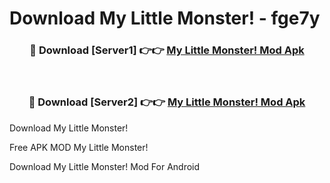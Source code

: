 # Download My Little Monster! - fge7y



<div align="center">
<h3>🔴 Download [Server1] 👉👉 <a href="https://momento.my/?title=My_Little_Monster!">My Little Monster! Mod Apk</a></h3><br>

<h3>🔴 Download [Server2] 👉👉 <a href="https://momento.my/?title=My_Little_Monster!">My Little Monster! Mod Apk</a></h3>
</div>



Download My Little Monster! 

Free APK MOD My Little Monster! 

Download My Little Monster! Mod For Android
